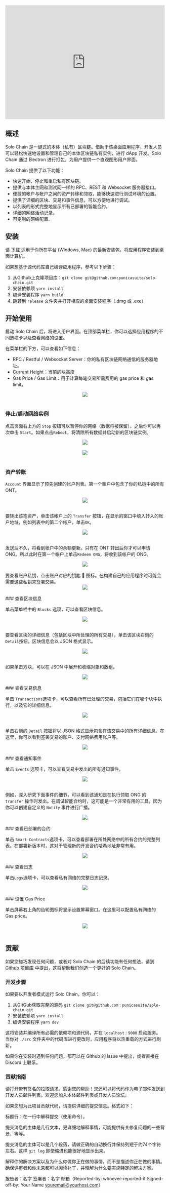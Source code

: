 

<iframe frameborder="0" src="https://v.qq.com/txp/iframe/player.html?vid=v0792l7bhji" allowFullScreen="true" width="100%" height="360"></iframe>

## 概述

Solo Chain 是一键式的本体（私有）区块链。借助于该桌面应用程序，开发人员可以轻松快速地设置和管理自己的本体区块链私有实例，进行 dApp 开发。Solo Chain 通过 Electron 进行打包，为用户提供一个直观图形用户界面。

Solo Chain 提供了以下功能：

- 快速开始、停止和重启私有区块链。
- 提供与本体主网和测试网一样的 RPC、REST 和 Websocket 服务器接口。
- 便捷的帐户与帐户之间的资产转移和领取，能够快速进行测试环境的设置。
- 提供了详细的区块、交易和事件信息，可以方便地进行调试。
- 以列表的形式完整地显示所有已部署的智能合约。
- 详细的网络活动记录。
- 可定制的网络配置。


## 安装

请 [下载](https://github.com/punicasuite/solo-chain/releases) 适用于你所在平台 (Windows, Mac) 的最新安装包，将应用程序安装到桌面计算机。

如果想基于源代码库自己编译应用程序，参考以下步骤：

1. 从Github上克隆项目库：`git clone git@github.com:punicasuite/solo-chain.git`
2. 安装依赖项 `yarn install`
3. 编译安装程序 `yarn build`
4. 跳转到 `release` 文件夹并打开相应的桌面安装程序（.dmg 或 .exe）


## 开始使用

启动 Solo Chain 后，将进入用户界面。在顶部菜单栏，你可以选择应用程序的不同选项卡以及查看网络的设置。

在菜单栏的下方，可以查看如下信息：

- RPC / Restful / Websocket Server：你的私有区块链网络通信的服务器地址。
- Current Height：当前的块高度
- Gas Price / Gas Limit：用于计算每笔交易所需费用的 gas price 和 gas limit。

<div align="center"><img src="https://raw.githubusercontent.com/ontio/documentation/master/dev-website-docs/assets/solo-chain/01-menu-bar.png"><br><br></div>

### 停止/启动网络实例

点击页面右上方的 `Stop` 按钮可以暂停你的网络（数据将被保留），之后你可以再次单击 `Start`。如果点击`Reboot`，将清除所有数据并启动新的区块链实例。

<div align="center"><img src="https://raw.githubusercontent.com/ontio/documentation/master/dev-website-docs/assets/solo-chain/03-stop-reboot.png"><br><br></div>

<div align="center"><img src="https://raw.githubusercontent.com/ontio/documentation/master/dev-website-docs/assets/solo-chain/04-start.png"><br><br></div>

### 资产转账

`Account` 界面显示了预先创建的帐户列表。第一个账户中包含了你的私链中的所有ONT。

<div align="center"><img src="https://raw.githubusercontent.com/ontio/documentation/master/dev-website-docs/assets/solo-chain/05-starting-account.png" ><br><br></div>

要转出该笔资产，单击该帐户上的 `Transfer` 按钮，在显示的窗口中填入转入的账户地址，例如列表中的第二个帐户，单击`OK`。

<div align="center">
  <img src="https://raw.githubusercontent.com/ontio/documentation/master/dev-website-docs/assets/solo-chain/06-transfer.png" ><br><br>
</div>

发送后不久，将看到帐户中的余额更新。只有在 ONT 转出后你才可以申请 ONG。所以此时在第一个帐户上单击`Redeem ONG`，将收到该帐户的 ONG。

<div align="center">
  <img src="https://raw.githubusercontent.com/ontio/documentation/master/dev-website-docs/assets/solo-chain/07-claim.png" ><br><br>
</div>
要查看账户私钥，点击账户对应的钥匙 🔑 图标。在构建自己的应用程序时可能会需要这些私钥来签署交易。

<div align="center">
  <img src="https://raw.githubusercontent.com/ontio/documentation/master/dev-website-docs/assets/solo-chain/08-pk.png" ><br><br>
</div>
### 查看区块信息

单击菜单栏中的 `Blocks` 选项，可以查看区块信息。

<div align="center">
  <img src="https://raw.githubusercontent.com/ontio/documentation/master/dev-website-docs/assets/solo-chain/09-blocks.png" ><br><br>
</div>

要查看区块的详细信息（包括区块中所处理的所有交易），单击该区块右侧的 `Detail`按钮。区块信息会以 JSON 格式显示。

<div align="center">
  <img src="https://raw.githubusercontent.com/ontio/documentation/master/dev-website-docs/assets/solo-chain/10-block-detail.png" ><br><br>
</div>

如果单击方块，可以在 JSON 中展开和收缩对象和数组。

<div align="center">
  <img src="https://raw.githubusercontent.com/ontio/documentation/master/dev-website-docs/assets/solo-chain/11-block-detail-open.png" ><br><br>
</div>
### 查看交易信息

单击 `Transactions`选项卡，可以查看所有已处理的交易，包括它们在哪个块中执行，以及它的详细信息。

<div align="center">
  <img src="https://raw.githubusercontent.com/ontio/documentation/master/dev-website-docs/assets/solo-chain/12-transactions.png" ><br><br>
</div>

单击右侧的 `Detail` 按钮将以 JSON 格式显示包含在该交易中的所有详细信息。在这里，你可以看到签署交易的账户、支付网络费用账户等。

<div align="center">
  <img src="https://raw.githubusercontent.com/ontio/documentation/master/dev-website-docs/assets/solo-chain/13-tx-details.png" ><br><br>
</div>
### 查看通知事件

单击 `Events` 选项卡，可以查看交易中发出的所有通知事件。

<div align="center">
  <img src="https://raw.githubusercontent.com/ontio/documentation/master/dev-website-docs/assets/solo-chain/14-events.png" ><br><br>
</div>

例如，深入研究下面事件的细节，可以看到该通知是在执行领取 ONG 的 `transfer` 操作时发出。在调试智能合约时，这可能是一个非常有用的工具，因为你可以创建自定义的 `Notify` 事件进行广播。

<div align="center">
  <img src="https://raw.githubusercontent.com/ontio/documentation/master/dev-website-docs/assets/solo-chain/15-transfer-event.png" ><br><br>
</div>
### 查看已部署的合约

单击 `Smart Contracts`选项卡，可以查看部署在所处网络中的所有合约的完整列表。在部署新版本时，这对于管理新的开发合约哈希地址非常有用。

<div align="center">
  <img src="https://raw.githubusercontent.com/ontio/documentation/master/dev-website-docs/assets/solo-chain/16-smart-contracts.png" ><br><br>
</div>
### 查看日志

单击`Logs`选项卡，可以查看私有网络的完整日志记录。

<div align="center">
  <img src="https://raw.githubusercontent.com/ontio/documentation/master/dev-website-docs/assets/solo-chain/17-logs.png" ><br><br>
</div>
### 设置 Gas Price

单击屏幕右上角的齿轮图标将显示设置屏幕窗口。在这里可以配置私有网络的 Gas price。

<div align="center">
  <img src="https://raw.githubusercontent.com/ontio/documentation/master/dev-website-docs/assets/solo-chain/18-settings.png" ><br><br>
</div>


## 贡献

如果您碰巧发现任何问题，或者对 Solo Chain 的后续功能有任何想法，请到 [Github 项目库](https://github.com/punicasuite/solo-chain) 中提出，这将帮助我们创造一个更好的 Solo Chain。

### 开发步骤

如果要以开发者模式运行 Solo Chain，你可以：

1. 从GitGub获取完整的源码 `git clone git@github.com：punicasuite/solo-chain.git`
2. 安装依赖项 `yarn install`
3. 编译安装程序 `yarn dev`

这将安装并编译所有必需的依赖项和源代码，并在 `localhost：9080` 启动服务。当你对 `./src` 文件夹中的代码库进行更改时，应用程序将以热重载的方式进行刷新。

如果你在安装时遇到任何问题，都可以在 Github 的 issue 中提出，或者直接在 Discord 上联系。

### 贡献指南

请打开带有签名的拉取请求。感谢您的帮助！您还可以将代码作为电子邮件发送到开发人员邮件列表。欢迎您加入本体邮件列表或开发人员论坛。

如果您想为此项目贡献代码，请提供详细的提交信息。格式如下：

标题行：在一行中解释提交（使用命令）。

提交消息的主体是几行文本，更详细地解释事情，可能提供有关修复问题的一些背景，等等。

提交消息的主体可以是几个段落，请做正确的自动换行并保持列短于约74个字符左右。这样 `git log` 即使缩进也能很好地显示出来。

解释你的解决方案以及为什么你做你正在做的事情，而不是描述你正在做的事情。确保评审者和你未来都可以阅读补丁，并理解为什么要实施特定的解决方案。

报告者：名字 签署者：名字 邮箱（Reported-by: whoever-reported-it Signed-off-by: Your Name youremail@yourhost.com）